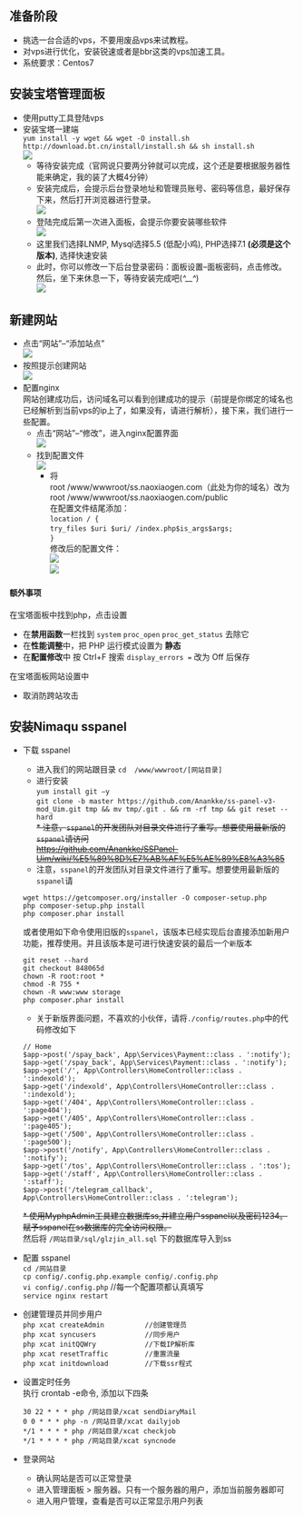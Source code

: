 
## 准备阶段

* 挑选一台合适的vps，不要用废品vps来试教程。  
* 对vps进行优化，安装锐速或者是bbr这类的vps加速工具。  
* 系统要求：Centos7  

## 安装宝塔管理面板  
* 使用putty工具登陆vps  
* 安装宝塔一建端  
`yum install -y wget && wget -O install.sh http://download.bt.cn/install/install.sh && sh install.sh`  
  ![](/data/bt1.jpg)  
  * 等待安装完成（官网说只要两分钟就可以完成，这个还是要根据服务器性能来确定，我的装了大概4分钟）  
  * 安装完成后，会提示后台登录地址和管理员账号、密码等信息，最好保存下来，然后打开浏览器进行登录。  
  ![](/data/bt2.jpg)  
  * 登陆完成后第一次进入面板，会提示你要安装哪些软件  
  ![](/data/bt3.jpg)  
  * 这里我们选择LNMP, Mysql选择5.5 (低配小鸡), PHP选择7.1 **(必须是这个版本)**, 选择快速安装  
  * 此时，你可以修改一下后台登录密码：面板设置–面板密码，点击修改。  
然后，坐下来休息一下，等待安装完成吧(*^__^*)  
  ![](data/bt4.jpg)  

## 新建网站  
* 点击“网站”–“添加站点”  
![](/data/bt5.jpg)  
* 按照提示创建网站  
![](/data/bt6.jpg)  
* 配置nginx  
网站创建成功后，访问域名可以看到创建成功的提示（前提是你绑定的域名也已经解析到当前vps的ip上了，如果没有，请进行解析），接下来，我们进行一些配置。  
  * 点击“网站”–“修改”，进入nginx配置界面  
 ![](/data/bt7.jpg)  
  * 找到配置文件  
    ![](/data/bt8.jpg)  
     * 将  
     root /www/wwwroot/ss.naoxiaogen.com（此处为你的域名）改为  
     root /www/wwwroot/ss.naoxiaogen.com/public  
     在配置文件结尾添加：  
     `location / {`  
     `try_files $uri $uri/ /index.php$is_args$args;`  
     `}`  
     修改后的配置文件：  
     ![](/data/bt9.jpg)  
     ![](/data/bt10.jpg)  

#### 额外事项  
在宝塔面板中找到php，点击设置  
* 在**禁用函数**一栏找到 `system` `proc_open` `proc_get_status` 去除它  
* 在**性能调整**中，把 PHP 运行模式设置为 **静态**  
* 在**配置修改**中 按 Ctrl+F 搜索 `display_errors =` 改为 Off 后保存  

在宝塔面板网站设置中  
* 取消防跨站攻击  

## 安装Nimaqu sspanel   
* 下载 sspanel  
  * 进入我们的网站跟目录
  `cd  /www/wwwroot/[网站目录]`
  * 进行安装  
  `yum install git –y`  
  `git clone -b master https://github.com/Anankke/ss-panel-v3-mod_Uim.git tmp && mv tmp/.git . && rm -rf tmp && git reset --hard`  
    ~~* 注意，`sspanel`的开发团队对目录文件进行了重写。想要使用最新版的`sspanel`请访问~~  
    ~~https://github.com/Anankke/SSPanel-Uim/wiki/%E5%89%8D%E7%AB%AF%E5%AE%89%E8%A3%85~~  
   * 注意，`sspanel`的开发团队对目录文件进行了重写。想要使用最新版的`sspanel`请  
   ```  
   wget https://getcomposer.org/installer -O composer-setup.php  
   php composer-setup.php install  
   php composer.phar install  
   ```  
   或者使用如下命令使用旧版的`sspanel`，该版本已经实现后台直接添加新用户功能，推荐使用。并且该版本是可进行快速安装的最后一个`新`版本  
   ```  
   git reset --hard  
   git checkout 848065d  
   chown -R root:root *  
   chmod -R 755 *  
   chown -R www:www storage  
   php composer.phar install  
   ```  
   
     * 关于新版界面问题，不喜欢的小伙伴，请将`./config/routes.php`中的代码修改如下  
     ```  
     // Home  
     $app->post('/spay_back', App\Services\Payment::class . ':notify');  
     $app->get('/spay_back', App\Services\Payment::class . ':notify');  
     $app->get('/', App\Controllers\HomeController::class . ':indexold');  
     $app->get('/indexold', App\Controllers\HomeController::class . ':indexold');  
     $app->get('/404', App\Controllers\HomeController::class . ':page404');  
     $app->get('/405', App\Controllers\HomeController::class . ':page405');  
     $app->get('/500', App\Controllers\HomeController::class . ':page500');  
     $app->post('/notify', App\Controllers\HomeController::class . ':notify');  
     $app->get('/tos', App\Controllers\HomeController::class . ':tos');  
     $app->get('/staff', App\Controllers\HomeController::class . ':staff');  
     $app->post('/telegram_callback', App\Controllers\HomeController::class . ':telegram');  

     ```  
     ~~* 使用MyphpAdmin工具建立数据库ss,并建立用户sspanel以及密码1234。 赋予sspanel在ss数据库的完全访问权限。~~  
     然后将 `/网站目录/sql/glzjin_all.sql` 下的数据库导入到ss  

* 配置 sspanel  
  `cd /网站目录`  
  `cp config/.config.php.example config/.config.php`  
  `vi config/.config.php`    //每一个配置项都认真填写  
  `service nginx restart`  

* 创建管理员并同步用户  
  `php xcat createAdmin          //创建管理员`  
  `php xcat syncusers            //同步用户`  
  `php xcat initQQWry            //下载IP解析库`  
  `php xcat resetTraffic         //重置流量`  
  `php xcat initdownload         //下载ssr程式`  

* 设置定时任务  
  执行 crontab -e命令, 添加以下四条  
  ```
  30 22 * * * php /网站目录/xcat sendDiaryMail  
  0 0 * * * php -n /网站目录/xcat dailyjob  
  */1 * * * * php /网站目录/xcat checkjob  
  */1 * * * * php /网站目录/xcat syncnode  
  ```  

* 登录网站  
  * 确认网站是否可以正常登录  
  * 进入管理面板 > 服务器。只有一个服务器的用户，添加当前服务器即可  
  * 进入用户管理，查看是否可以正常显示用户列表  










